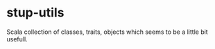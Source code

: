 stup-utils
==========

Scala collection of classes, traits, objects which seems to be a little bit usefull.

